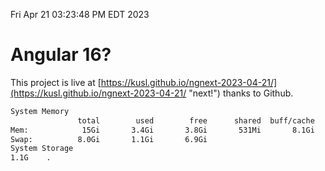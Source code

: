 Fri Apr 21 03:23:48 PM EDT 2023

# Angular 16?


This project is live at [https://kusl.github.io/ngnext-2023-04-21/](https://kusl.github.io/ngnext-2023-04-21/ "next!") thanks to Github.

```bash
System Memory
               total        used        free      shared  buff/cache   available
Mem:            15Gi       3.4Gi       3.8Gi       531Mi       8.1Gi        11Gi
Swap:          8.0Gi       1.1Gi       6.9Gi
System Storage
1.1G	.
